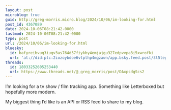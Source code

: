 ```yaml
---
layout: post
microblog: true
guid: http://greg-morris.micro.blog/2024/10/06/im-looking-for.html
post_id: 4367089
date: 2024-10-06T08:21:42-0000
lastmod: 2024-10-06T08:21:42-0000
type: post
url: /2024/10/06/im-looking-for.html
bluesky:
  id: bafyreibvuq3iugv3as764d57fiykby4emjajgu327edpvvpa3i5xwrofki
  url: 'at://did:plc:2iozoybdoe6vtplhp4mgzawn/app.bsky.feed.post/3l5tega77dx2r'
threads:
  id: 18033252605253440
  url: https://www.threads.net/@_greg_morris/post/DAxpsdgScs2
---
```

I’m looking for a tv show / film tracking app. Something like Letterboxed but hopefully more modern. 

My biggest thing I’d like is an API or RSS feed to share to my blog. 
